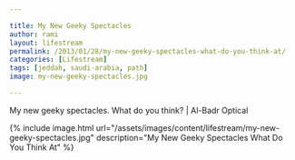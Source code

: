 ```yaml
---

title: My New Geeky Spectacles
author: rami
layout: lifestream 
permalink: /2013/01/28/my-new-geeky-spectacles-what-do-you-think-at/
categories: [Lifestream]
tags: [jeddah, saudi-arabia, path] 
image: my-new-geeky-spectacles.jpg

---
```


My new geeky spectacles. What do you think? | Al-Badr Optical

{% include image.html url="/assets/images/content/lifestream/my-new-geeky-spectacles.jpg" description="My New Geeky Spectacles What Do You Think At" %}
